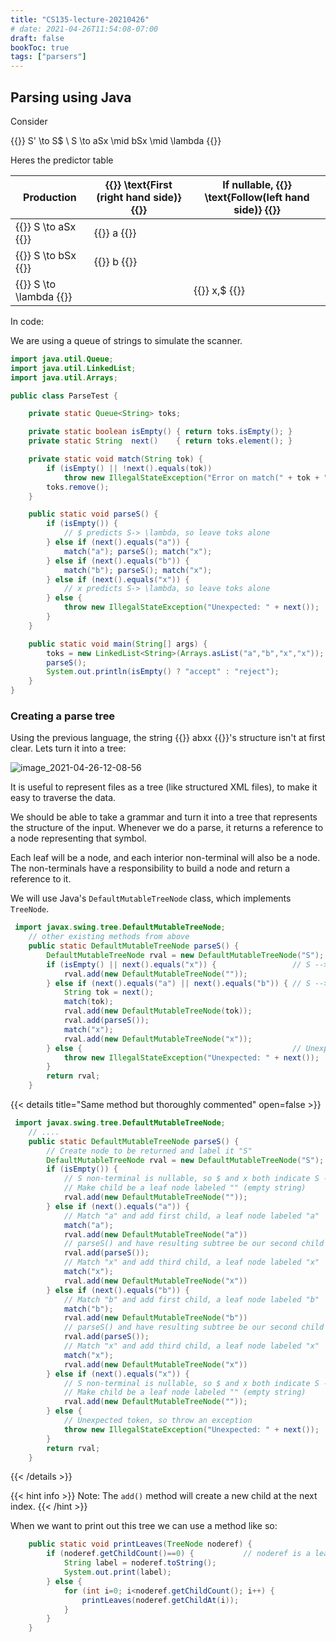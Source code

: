 ```yaml
---
title: "CS135-lecture-20210426"
# date: 2021-04-26T11:54:08-07:00
draft: false
bookToc: true
tags: ["parsers"]
---
```


## Parsing using Java

Consider

{{<k>}} S' \to S\$ \\
S \to aSx \mid bSx \mid \lambda {{</k>}}

Heres the predictor table

Production | {{<k>}} \text{First (right hand side)}  {{</k>}} | If nullable, {{<k>}} \text{Follow(left hand side)}  {{</k>}}
--- | --- | ---
{{<k>}} S \to aSx {{</k>}} | {{<k>}} a {{</k>}} | 
{{<k>}} S \to bSx {{</k>}} | {{<k>}} b {{</k>}}
{{<k>}} S \to \lambda {{</k>}} | | {{<k>}} x,\$ {{</k>}}

In code:

We are using a queue of strings to simulate the scanner.

```java
import java.util.Queue;
import java.util.LinkedList;
import java.util.Arrays;

public class ParseTest {

    private static Queue<String> toks;

    private static boolean isEmpty() { return toks.isEmpty(); }
    private static String  next()    { return toks.element(); }

    private static void match(String tok) {
        if (isEmpty() || !next().equals(tok))
            throw new IllegalStateException("Error on match(" + tok + ")");
        toks.remove();
    }

    public static void parseS() {
        if (isEmpty()) {
            // $ predicts S-> \lambda, so leave toks alone
        } else if (next().equals("a")) {
            match("a"); parseS(); match("x");
        } else if (next().equals("b")) {
            match("b"); parseS(); match("x");
        } else if (next().equals("x")) {
            // x predicts S-> \lambda, so leave toks alone
        } else {
            throw new IllegalStateException("Unexpected: " + next());
        }
    }

    public static void main(String[] args) {
        toks = new LinkedList<String>(Arrays.asList("a","b","x","x"));
        parseS();
        System.out.println(isEmpty() ? "accept" : "reject");
    }
}
```

### Creating a parse tree

Using the previous language, the string {{<k>}} abxx {{</k>}}'s structure isn't at first clear.
Lets turn it into a tree:

![image_2021-04-26-12-08-56](/notes/image_2021-04-26-12-08-56.png)

It is useful to represent files as a tree (like structured XML files), to make it easy to traverse the data.

We should be able to take a grammar and turn it into a tree that represents the structure of the input.
Whenever we do a parse, it returns a reference to a node representing that symbol.

Each leaf will be a node, and each interior non-terminal will also be a node.
The non-terminals have a responsibility to build a node and return a reference to it.

We will use Java's `DefaultMutableTreeNode` class, which implements `TreeNode`.

```java
 import javax.swing.tree.DefaultMutableTreeNode;
    // other existing methods from above
    public static DefaultMutableTreeNode parseS() {
        DefaultMutableTreeNode rval = new DefaultMutableTreeNode("S");
        if (isEmpty() || next().equals("x")) {                 // S --> lambda
            rval.add(new DefaultMutableTreeNode(""));
        } else if (next().equals("a") || next().equals("b")) { // S --> aSx | bSx
            String tok = next();  
            match(tok);
            rval.add(new DefaultMutableTreeNode(tok));
            rval.add(parseS());
            match("x");
            rval.add(new DefaultMutableTreeNode("x"));
        } else {                                               // Unexpected token
            throw new IllegalStateException("Unexpected: " + next());
        }
        return rval;
    }
```

{{< details title="Same  method but thoroughly commented" open=false >}}
```java
 import javax.swing.tree.DefaultMutableTreeNode;
    // ....
    public static DefaultMutableTreeNode parseS() {
        // Create node to be returned and label it "S"
        DefaultMutableTreeNode rval = new DefaultMutableTreeNode("S");
        if (isEmpty()) {
            // S non-terminal is nullable, so $ and x both indicate S -> lambda
            // Make child be a leaf node labeled "" (empty string)
            rval.add(new DefaultMutableTreeNode(""));
        } else if (next().equals("a")) {
            // Match "a" and add first child, a leaf node labeled "a"
            match("a");
            rval.add(new DefaultMutableTreeNode("a"))
            // parseS() and have resulting subtree be our second child
            rval.add(parseS());
            // Match "x" and add third child, a leaf node labeled "x"
            match("x");
            rval.add(new DefaultMutableTreeNode("x"))
        } else if (next().equals("b")) {
            // Match "b" and add first child, a leaf node labeled "b"
            match("b");
            rval.add(new DefaultMutableTreeNode("b"))
            // parseS() and have resulting subtree be our second child
            rval.add(parseS());
            // Match "x" and add third child, a leaf node labeled "x"
            match("x");
            rval.add(new DefaultMutableTreeNode("x"))
        } else if (next().equals("x")) {
            // S non-terminal is nullable, so $ and x both indicate S -> lambda
            // Make child be a leaf node labeled "" (empty string)
            rval.add(new DefaultMutableTreeNode(""));
        } else {
            // Unexpected token, so throw an exception
            throw new IllegalStateException("Unexpected: " + next());
        }
        return rval;
    }
```
{{< /details >}}

{{< hint info >}}
Note: The `add()` method will create a new child at the next index.
{{< /hint >}}

When we want to print out this tree we can use a method like so:

```java
    public static void printLeaves(TreeNode noderef) {
        if (noderef.getChildCount()==0) {           // noderef is a leaf node
            String label = noderef.toString();
            System.out.print(label);
        } else {
            for (int i=0; i<noderef.getChildCount(); i++) {
                printLeaves(noderef.getChildAt(i));
            }
        }
    }
```

